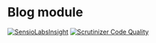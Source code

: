 # Blog module

[![SensioLabsInsight](https://insight.sensiolabs.com/projects/c54f38d9-20fb-41e8-b2be-bdeb7144ad4b/mini.png)](https://insight.sensiolabs.com/projects/c54f38d9-20fb-41e8-b2be-bdeb7144ad4b)
[![Scrutinizer Code Quality](https://scrutinizer-ci.com/g/nWidart-Modules/Blog/badges/quality-score.png?b=master)](https://scrutinizer-ci.com/g/nWidart-Modules/Blog/?branch=master)
